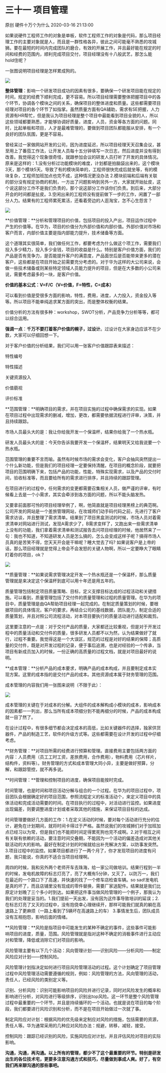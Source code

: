 三十一 项目管理
=====================

原创 硬件十万个为什么 2020-03-16 21:13:00

如果说硬件工程师工作的对象是单板，软件工程师工作的对象是代码，那么项目经理工作的主要对象就是人，而且是一群性格各异，彼此之间可能毫不熟悉的攻城狮。要在最短的时间内完成团队的磨合，有效的开展工作，并且最好能在规定的时间和经费的范围内，顺利完成项目交付，项目经理没有十八般武艺，那怎么能hold住呢？

一张图说明项目经理是怎样累成狗的。

![](http://p1.pstatp.com/large/pgc-image/2fef2ff3da8644548700db4459bad98c)

**整体管理**：影响一个研发项目成功的因素有很多，要确保一个研发项目能在规定的时间，规定的经费下顺利完成，更不容易。所以项目经理需要整体把握项目中的各个环节，协调各个模块之间的关系，确保项目的整体进度和质量。这些都需要项目经理对项目的各个环节了如指掌。虽然质量方面有QA辅助，需求有SE把握，人力资源有HR帮忙，但是我认为项目经理是整个项目中最能看到项目全貌的人，所以这些领域都要熟悉，才能够协调好质量，进度，人员，资金等各方面的问题。同时，比起单板和项目，人才是最难管理的，要做到项目团队都能服从安排，有一个良好的团队氛围，更是不容易。

曾经呆过一家做网站开发的公司，因为进度延迟，所以项目经理天天召集会议，甚至用上了番茄工作法，让开发人员每十五分钟填写一次日志，然后进度并没有得到改善。我觉得这个现象很奇怪，就跟参加会议的研发人员打听了开发的具体情况。原来是这样的：1.没有分析过功能模块的难度，计划都是拍脑袋出来的，这个模块3天，那个模块5天。导致了有的模块简单的，工程师很快完成后就坐等，有的模块复杂，工程师加班加点也完不成，这种情况更没办法 2.模块前端和后端有关联的部分没有规定协商的机制，一方出了问题影响到另外一方，大家就开始扯皮，这个说这部分工作不是我们负责的，那个说这部分工作该你们负责。到后来，大部分开会的时间都是扯皮。3.空闲出来的工程师没有提前做下一步的工作，闲置了一部分人力。结果有的工程师累死累活，还看着旁边的人逛淘宝，怎不心生怨言？

![](http://p3.pstatp.com/large/pgc-image/50ab2c3812af4555904f718c5be7a994)

  

**价值管理：**分析和管理项目的价值，包括项目的投入产出，项目运作过程中产生的价值等。在华为，项目的价值分为外部价值和内部价值。外部价值对市场和客户而言，内部价值主要是指内部能力提升，技术储备等方面。

这个道理其实很简单，我们做任何工作，都要考虑为什么做这个项工作，需要我们投入多少精力，投入多少金钱，项目的收益是什么。特别是客户价值方面，我们的产品是否有竞争力，是否能提升客户的满意度，产品面世后是否能带来更多的潜在客户，这些都是在项目开始之前需要充分考虑的。对于华为这样的大公司来说，会做一些技术储备或则某些特定领域人员能力提升的项目，但是在大多数的小公司来说，需要考虑最多的一块，是客户价值。

**价值的基本公式：V=F/C（V=价值，F=特性，C=成本）**

可以看到价值是受很多方面的影响，特性，费用，进度，人力投入，资金投入等等。所以项目不能单纯追求某方面的突出，而是整体权衡的结果。

价值分析的方法有很多种：workshop，SWOT分析，产品竞争力分析等等，都可以综合运用。

**强调一点**：**千万不要打着客户价值的幌子，过设计**。过设计在大家身边应该不在少数，大家可以仔细回想一下。

对于客户价值的分析结果，我们可以用一张客户价值跟踪表来描述：

特性编号

特性描述

关键资源投入

价值藐视

评价标准

  

**范围管理：**明确项目的需求，并在项目实施的过程中确保需求的实现。如果在项目过程中出现需求的删减，增加，更改，都需要依据流程进行评审，决策，并且持续跟踪。

市场人员最头大的是：我让你给我开发一个保温杯，结果你给我了一个热水瓶。

研发人员最头大的是：今天你告诉我要开发一个保温杯，结果明天又给我说要一个热水瓶。

范围管理的重要不言而喻。虽然有时候市场的需求会变化，客户会抽风突然提出一个什么新功能，但是我们的项目经理一定要保持清醒。在项目的概念阶段，就要把项目的范围明确下来，包括产品的功能，性能，特殊实现需求，以及产品的交付时间，验收标准等，而且要给所有的需求进行排序，并且持续的跟踪管理。

在项目进行的过程中，任何需求的变更都需要召集相关人员，做严谨的评审，有时候看上去是一个小需求，其实会牵涉到各方面的问题，所以不能头脑发热。

又要拿前面那可怜的项目经理举例了，啊，他简直就是项目经理黑榜上的典范啊。公司开发的网站是一个差旅管理网站，在攻城师们动手码代码之前，先进行了客户需求访谈，并且整理了需求清单。结果到了项目黑盒测试的时候，市场人员对着需求清单对网站进行测试，发现A需求少了，B需求变样了，又跑出来一些需求清单上没有的功能，我们拿着需求清单和测试报告去问项目经理的时候，他居然来了一句：我也不知道，不知道研发人员是怎么搞的，怎么会变成这样子呢？搞得市场人员真的是苦笑不得，您天天开会是干嘛呢？睡大觉去了吗? 如果说客户是上帝的话，那么项目经理就是觉得上帝会不会发怒的关键人物啊，所以一定要睁大了眼睛盯着你的项目，ok？

![](http://p1.pstatp.com/large/pgc-image/830a3701f06d40f3b31b8d77a912c702)

**质量管理：**如果说需求管理决定开发一个热水瓶还是一个保温杯，那么质量管理就是来决定这个保温杯到底可以用十年还是用五年的。

质量管理包括制定项目质量策略、目标，定义支撑目标达成的过程活动和关键措施。可以看到，质量管理包括了交付件的质量管理和过程的质量管理。在华为的项目中，质量管理是由QA帮助项目经理一起完成的。在制定质量策划的时候，要根据项目的具体情况，客户的要求，再结合公司的基线数据，团队能力，制定合适的质量策划，并且对照公司流程活动，对本项目要执行的质量活动进行适配和裁剪。

这里要注意的一点是：对于交付产品的质量，大家都还比较重视，但是对于开发过程中的质量活动和交付件的质量，很多研发人员都不以为然，认为结果做好了就行，过程不重要。我觉得这是一个大误区，规范的过程是对好的结果的保障；高质量的交付件，既是对开发过程的记录，便于事后追溯，也是对经验的一个传承，当项目有新成员加入的时候，一份正确的高质量的过程文档，就是对项目最好的说明。

  

**成本管理：**分析产品的成本要求，明确产品的成本构成，并且要制定成本实现方案。这里的成本指的是交付产品的成本。其他资源成本属于财务管理的范围。

成本管理的内容我们用一张图来说明（不限于此）：

![](http://p3.pstatp.com/large/pgc-image/730c8c822cff4225847d0409746e0e53)

成本管理的关键在于对成本的分解。大组件的成本解构成小模块的成本，影响成本的因素都一一列出，那么当所有成本项细分到不能再细分的时候，产品的成本构成就一目了然了。

在设计过程中，有很多细节都会决定成本的高低，比如关键器件的选择，独家供货器件，产品的制造工艺，软件的升级方式等。这些都需要在设计开发的过程中仔细考虑。

  

**财务管理：**对项目所需的经费进行预算和管理。直接费用主要包括两方面的内容：人员费用（员工工时工资，差旅费用，合作费用），物料费用（芯片样片，结构件，资料等）。财务管理的方式和成本管理大同小异，主要是做好预算，分解，和跟踪管控，就不再多说。

  

**时间管理：**管理和控制项目的进度，确保项目能按时完成。

时间管理，也是时间和项目活动分解与组合的一个过程。在华为的项目过程中，项目团队会根据确定好的项目范围，参照流程定义的标准活动个，来定义项目中的具体活动和完成活动需要的时间。在项目执行的过程中，对活动进行监控。如果进度出现偏差，则要调整进度计划或者采取其他的措施，来保证项目目标的达成。

时间管理要做好几方面的工作：1.在定义活动的时候，要对每个活动进行充分的估计，避免在计划期间，就将时间卡得过于严格。虽然说我们的攻城狮们对于加班加点已经习以为常，但是我们也不能把时间定得累死狗也完不成啊。2.对于相互之间有关联有依赖的活动，要注意时间交叠期，不能因为一个活动的偏差造成对其他关联活动的大的影响。最好在制定计划的时候就给出补充解决方案，以防事发突然。3.项目过程中的监控。如果项目都进行了一两个月了，你才发现项目的进度有问题，我只能说，你真的不适合当项目经理啊。

  

周四的时候，我和另外两个老师开车去珠海，给一家公司做培训。结果行程到一半的时候，发电机故障的标志灯亮了，亮了大概有5分钟，又灭了。以防万一，我们在最近的一个路口下了高速，并快速的找了一个修车店检查车辆。so sad!发电机是真的坏了，而且店铺里没有现成的零件替换，需要厂家送配件。结果就是我们比原定计划晚了三个多小时到达。如果把这件事当做风险管理的一个例子，那我认为我们的处理是妥当的。1.我们提前一天出发，没有因为这件事导致培训的延误；2.在标志灯亮了又灭的过程中，没有抱侥幸心理继续开，那样可能我们就真的躺在高速路上了更麻烦（一路上看到了5辆坏在高速路上的车） 3.事情发生后，团队成员没有互相抱怨，影响后面的情绪。

**风险管理：**风险是指项目中可能发生的某种不确定的事件，这些事件可能影响项目的进度，质量，范围。风险管理就是指对这种不确定的消极事件进行主动应对和管理，降低或消除它们对项目的影响。

风险管理主要有以下几个活动：风向管理计划——识别风险——分析风险——制定风险应对计划——控制风险。

风险管理计划指决定如何进行项目风险管理活动的过程。这个计划确定了项目管理过程中风险管理活动需要遵循的规则，例如：风险管理的方法，风向管理的活动，责任人，已经风险的类别定义等。

识别、分析风险：识别可能影响项目的风险并进行记录，同时对风险发生的概率和影响进行分析，对风险进行等级排序，识别出top风险。这一环节是整个风险管理过程中最重要的一个环节，并且是持续循环的一个活动。也就是说在项目的每个阶段，我们都要进行风险识别和分析，而不是在项目开始做过一次就了事。

制定风险应对计划：根据风险的优先级来定制应对风险的措施，包括需要的资源，责任人等。华为通常采用的几种应对风险办法：规避，转移，减轻，接受。

控制风险：跟踪已经识别的风险，实施风险应对计划，并且评估风险对项目的实际影响。

  

**沟通，沟通，再沟通。以上所有的管理，都少不了这个最重要的环节。特别是研发出生的各位技术宅，更要多注意沟通方式和技巧，尽量做到事成人爽。好了，有空我们再来聊沟通的那些事吧。**